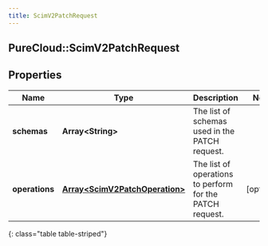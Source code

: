 ```yaml
---
title: ScimV2PatchRequest
---
```

## PureCloud::ScimV2PatchRequest

## Properties

|Name | Type | Description | Notes|
|------------ | ------------- | ------------- | -------------|
| **schemas** | **Array&lt;String&gt;** | The list of schemas used in the PATCH request. | |
| **operations** | [**Array&lt;ScimV2PatchOperation&gt;**](ScimV2PatchOperation.html) | The list of operations to perform for the PATCH request. | [optional] |
{: class="table table-striped"}


